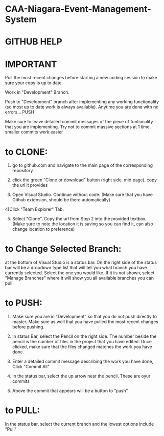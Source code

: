 # CAA-Niagara-Event-Management-System

# GITHUB HELP

>>>>>>>>>>>>>>>>>>>>>>>>>>>>>>>>>>>>>>>>>>>>>>>>>>>>>>>>>>>>>>>>>>>>>>>>>>>>>>>>>>>>>>>>>>>>>>>>>>>>>>>>>>>>>>>>>>>>>>>>>>>>>>>>>>>>>>>>
>>>>>>>>>>>>>>>>>>>>>>>>>>>>>>>>>>>>>>>>>>>>>>>>>>>>>>>>>>>>>>>>>>>>>>>>>>>>>>>>>>>>>>>>>>>>>>>>>>>>>>>>>>>>>>>>>>>>>>>>>>>>>>>>>>>>>>>>
# IMPORTANT
>>>>>>>>>>>>>>>>>>>>>>>>>>>>>>>>>>>>
Pull the most recent changes before starting a new coding session to make sure your copy is up to date.
>>>>>>>>>>>>>>>>>>>>>>>>>>>>>>>>>>>>
Work in "Development" Branch.
>>>>>>>>>>>>>>>>>>>>>>>>>>>>>>>>>>>>
Push to "Development" branch after implementing any working functionality (so most up to date work is always available). Anytime you are done with no errors... PUSH
>>>>>>>>>>>>>>>>>>>>>>>>>>>>>>>>>>>>
Make sure to leave detailed commit messages of the piece of funtionality that you are implementing. Try not to commit massive sections at 1 time. smaller commits work easier
>>>>>>>>>>>>>>>>>>>>>>>>>>>>>>>>>>>>>>>>>>>>>>>>>>>>>>>>>>>>>>>>>>>>>>>>>>>>>>>>>>>>>>>>>>>>>>>>>>>>>>>>>>>>>>>>>>>>>>>>>>>>>>>>>>>>>>>>
>>>>>>>>>>>>>>>>>>>>>>>>>>>>>>>>>>>>>>>>>>>>>>>>>>>>>>>>>>>>>>>>>>>>>>>>>>>>>>>>>>>>>>>>>>>>>>>>>>>>>>>>>>>>>>>>>>>>>>>>>>>>>>>>>>>>>>>>


>>>>>>>>>>>>>>>>>>>>>>>>>>>>>>>>>>>>>>>>>>>>>>>>>>>>>>>>>>>>>>>>>>>>>>>>>>>>>>>>>>>>>>>>>>>>>>>>>>>>>>>>>>>>>>>>>>>>>>>>>>>>>>>>>>>>>>>>
>>>>>>>>>>>>>>>>>>>>>>>>>>>>>>>>>>>>>>>>>>>>>>>>>>>>>>>>>>>>>>>>>>>>>>>>>>>>>>>>>>>>>>>>>>>>>>>>>>>>>>>>>>>>>>>>>>>>>>>>>>>>>>>>>>>>>>>>
# to CLONE:
>>>>>>>>>>>>>>>>>>>>>>>>>>>>>>>>>>>>
1) go to github.com and navigate to the main page of the corresponding repository

2) click the green "Clone or download" button (right side, mid page). 
copy the url it provides

3) Open Visual Studio. Continue without code. 
(Make sure that you have Github extension, should be there automatically)

4)Click "Team Explorer" Tab.

5) Select "Clone". Copy the url from Step 2 into the provided textbox.
(Make sure to note the location it is saving so you can find it, can also change location to preference)
>>>>>>>>>>>>>>>>>>>>>>>>>>>>>>>>>>>>>>>>>>>>>>>>>>>>>>>>>>>>>>>>>>>>>>>>>>>>>>>>>>>>>>>>>>>>>>>>>>>>>>>>>>>>>>>>>>>>>>>>>>>>>>>>>>>>>>>>
>>>>>>>>>>>>>>>>>>>>>>>>>>>>>>>>>>>>>>>>>>>>>>>>>>>>>>>>>>>>>>>>>>>>>>>>>>>>>>>>>>>>>>>>>>>>>>>>>>>>>>>>>>>>>>>>>>>>>>>>>>>>>>>>>>>>>>>>


>>>>>>>>>>>>>>>>>>>>>>>>>>>>>>>>>>>>>>>>>>>>>>>>>>>>>>>>>>>>>>>>>>>>>>>>>>>>>>>>>>>>>>>>>>>>>>>>>>>>>>>>>>>>>>>>>>>>>>>>>>>>>>>>>>>>>>>>
>>>>>>>>>>>>>>>>>>>>>>>>>>>>>>>>>>>>>>>>>>>>>>>>>>>>>>>>>>>>>>>>>>>>>>>>>>>>>>>>>>>>>>>>>>>>>>>>>>>>>>>>>>>>>>>>>>>>>>>>>>>>>>>>>>>>>>>>
# to Change Selected Branch:
>>>>>>>>>>>>>>>>>>>>>>>>>>>>>>>>>>>>
at the bottom of Visual Studio is a status bar. On the right side of the status bar will be a dropdown type list that will tell you what branch you have currently selected. Select the one you would like. If it iis not shown, select "Manage Branches" where it will show you all available branches you can pull.
>>>>>>>>>>>>>>>>>>>>>>>>>>>>>>>>>>>>>>>>>>>>>>>>>>>>>>>>>>>>>>>>>>>>>>>>>>>>>>>>>>>>>>>>>>>>>>>>>>>>>>>>>>>>>>>>>>>>>>>>>>>>>>>>>>>>>>>>
>>>>>>>>>>>>>>>>>>>>>>>>>>>>>>>>>>>>>>>>>>>>>>>>>>>>>>>>>>>>>>>>>>>>>>>>>>>>>>>>>>>>>>>>>>>>>>>>>>>>>>>>>>>>>>>>>>>>>>>>>>>>>>>>>>>>>>>>


>>>>>>>>>>>>>>>>>>>>>>>>>>>>>>>>>>>>>>>>>>>>>>>>>>>>>>>>>>>>>>>>>>>>>>>>>>>>>>>>>>>>>>>>>>>>>>>>>>>>>>>>>>>>>>>>>>>>>>>>>>>>>>>>>>>>>>>>
>>>>>>>>>>>>>>>>>>>>>>>>>>>>>>>>>>>>>>>>>>>>>>>>>>>>>>>>>>>>>>>>>>>>>>>>>>>>>>>>>>>>>>>>>>>>>>>>>>>>>>>>>>>>>>>>>>>>>>>>>>>>>>>>>>>>>>>>
# to PUSH:
>>>>>>>>>>>>>>>>>>>>>>>>>>>>>>>>>>>>
1) Make sure you are in "Development" so that you do not push directly to master. Make sure as well that you have pulled the most recent changes before pushing.

2) In status Bar, select the Pencil on the right side. The number beside the pencil is the number of files in the project that you have edited. Once clicked, make sure that the files changed matches the work you have done.

3) Enter a detailed commit message describing the work you have done, Click "Commit All"

4) In the status bar, select the up arrow near the pencil. These are oyur commits

5) Above the commit that appears will be a button to "push"
>>>>>>>>>>>>>>>>>>>>>>>>>>>>>>>>>>>>>>>>>>>>>>>>>>>>>>>>>>>>>>>>>>>>>>>>>>>>>>>>>>>>>>>>>>>>>>>>>>>>>>>>>>>>>>>>>>>>>>>>>>>>>>>>>>>>>>>>
>>>>>>>>>>>>>>>>>>>>>>>>>>>>>>>>>>>>>>>>>>>>>>>>>>>>>>>>>>>>>>>>>>>>>>>>>>>>>>>>>>>>>>>>>>>>>>>>>>>>>>>>>>>>>>>>>>>>>>>>>>>>>>>>>>>>>>>>


>>>>>>>>>>>>>>>>>>>>>>>>>>>>>>>>>>>>>>>>>>>>>>>>>>>>>>>>>>>>>>>>>>>>>>>>>>>>>>>>>>>>>>>>>>>>>>>>>>>>>>>>>>>>>>>>>>>>>>>>>>>>>>>>>>>>>>>>
>>>>>>>>>>>>>>>>>>>>>>>>>>>>>>>>>>>>>>>>>>>>>>>>>>>>>>>>>>>>>>>>>>>>>>>>>>>>>>>>>>>>>>>>>>>>>>>>>>>>>>>>>>>>>>>>>>>>>>>>>>>>>>>>>>>>>>>>
# to PULL:
>>>>>>>>>>>>>>>>>>>>>>>>>>>>>>>>>>>>
In the status bar, select the current branch and the lowest options include "Pull"
>>>>>>>>>>>>>>>>>>>>>>>>>>>>>>>>>>>>>>>>>>>>>>>>>>>>>>>>>>>>>>>>>>>>>>>>>>>>>>>>>>>>>>>>>>>>>>>>>>>>>>>>>>>>>>>>>>>>>>>>>>>>>>>>>>>>>>>>
>>>>>>>>>>>>>>>>>>>>>>>>>>>>>>>>>>>>>>>>>>>>>>>>>>>>>>>>>>>>>>>>>>>>>>>>>>>>>>>>>>>>>>>>>>>>>>>>>>>>>>>>>>>>>>>>>>>>>>>>>>>>>>>>>>>>>>>>
